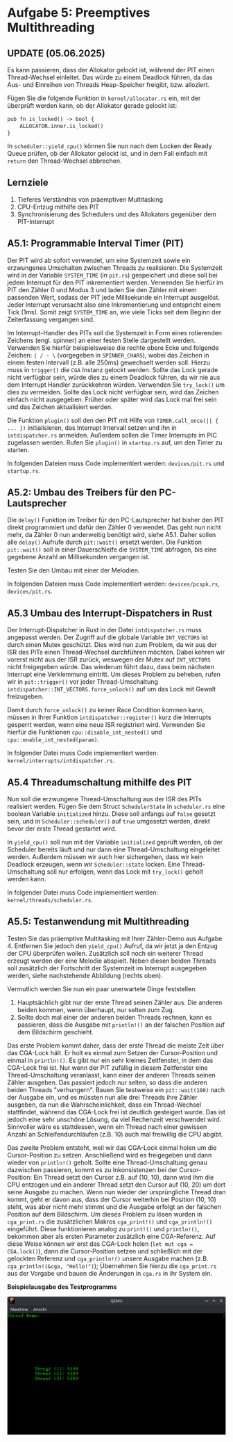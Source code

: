 # Aufgabe 5: Preemptives Multithreading

## UPDATE (05.06.2025)
Es kann passieren, dass der Allokator gelockt ist, während der PIT einen Thread-Wechsel einleitet. Das würde zu einem Deadlock führen, da das Aus- und Einreihen von Threads Heap-Speicher freigibt, bzw. alloziert.

Fügen Sie die folgende Funktion in `kernel/allocator.rs` ein, mit der überprüft werden kann, ob der Allokator gerade gelockt ist:
```
pub fn is_locked() -> bool {
    ALLOCATOR.inner.is_locked()
}
```

In `scheduler::yield_cpu()` können Sie nun nach dem Locken der Ready Queue prüfen, ob der Allokator gelockt ist, und in dem Fall einfach mit `return` den Thread-Wechsel abbrechen.

## Lernziele
1. Tieferes Verständnis von präemptiven Multitasking
2. CPU-Entzug mithilfe des PIT
3. Synchronisierung des Schedulers und des Allokators gegenüber dem PIT-Interrupt


## A5.1: Programmable Interval Timer (PIT)
Der PIT wird ab sofort verwendet, um eine Systemzeit sowie ein erzwungenes Umschalten zwischen Threads zu realisieren. Die Systemzeit wird in der Variable 
`SYSTEM_TIME` (in `pit.rs`) gespeichert und diese soll bei jedem Interrupt für den PIT inkrementiert werden.
Verwenden Sie hierfür im PIT den Zähler 0 und Modus 3 und laden Sie den Zähler mit einem passenden Wert, sodass der PIT jede Millisekunde ein Interrupt ausgelöst.
Jeder Interrupt verursacht also eine Inkrementierung und entspricht einem Tick (1ms). Somit zeigt `SYSTEM_TIME` an, wie viele Ticks seit dem Beginn der Zeiterfassung vergangen sind. 

Im Interrupt-Handler des PITs soll die Systemzeit in Form eines rotierenden Zeichens (engl. spinner) an einer festen Stelle dargestellt werden. Verwenden Sie hierfür beispielsweise die rechte obere Ecke und folgende Zeichen: `| / - \` (vorgegeben in `SPINNER_CHARS`), wobei das Zeichen in einem festen Intervall (z.B. alle 250ms) gewechselt werden soll. Hierzu muss in `trigger()` die `CGA` Instanz gelockt werden. Sollte das Lock gerade nicht verfügbar sein, würde dies zu einem Deadlock führen, da wir nie aus dem Interrupt Handler zurückkehren würden. Verwenden Sie `try_lock()` um dies zu vermeiden. Sollte das Lock nicht verfügbar sein, wird das Zeichen einfach nicht ausgegeben. Früher oder später wird das Lock mal frei sein und das Zeichen aktualisiert werden.

Die Funktion `plugin()` soll den den PIT mit Hilfe von `TIMER.call_once(|| { ... })` initialisieren, das Interrupt Intervall setzen und ihn in `intdispatcher.rs` anmelden. Außerdem sollen die Timer Interrupts im PIC zugelassen werden. Rufen Sie `plugin()` in `startup.rs` auf, um den Timer zu starten.

In folgenden Dateien muss Code implementiert werden: `devices/pit.rs` und `startup.rs`.

## A5.2: Umbau des Treibers für den PC-Lautsprecher
Die `delay()` Funktion im Treiber für den PC-Lautsprecher hat bisher den PIT direkt programmiert und dafür den Zähler 0 verwendet. Das geht nun nicht mehr, da Zähler 0 nun anderweitig benötigt wird, siehe A5.1.
Daher sollen alle `delay()` Aufrufe durch `pit::wait()` ersetzt werden.
Die Funktion `pit::wait()` soll in einer Dauerschleife die `SYSTEM_TIME` abfragen, bis eine gegebene Anzahl an Millisekunden vergangen ist.

Testen Sie den Umbau mit einer der Melodien.

In folgenden Dateien muss Code implementiert werden: `devices/pcspk.rs`, `devices/pit.rs`.

## A5.3 Umbau des Interrupt-Dispatchers in Rust
Der Interrupt-Dispatcher in Rust in der Datei `intdispatcher.rs` muss angepasst werden. Der Zugriff auf die globale Variable `INT_VECTORS` ist durch einen Mutex geschützt. Dies wird nun zum Problem, da wir aus der ISR des PITs einen Thread-Wechsel durchführen möchten. Dabei kehren wir vorerst nicht aus der ISR zurück, weswegen der Mutex auf `INT_VECTORS` nicht freigegeben würde. Das wiederum führt dazu, dass beim nächsten Interrupt eine Verklemmung eintritt. Um dieses Problem zu beheben, rufen wir in `pit::trigger()` vor jeder Thread-Umschaltung `intdispatcher::INT_VECTORS.force_unlock()` auf um das Lock mit Gewalt freizugeben.

Damit durch `force_unlock()` zu keiner Race Condition kommen kann, müssen in Ihrer Funktion `intdispatcher::register()` kurz die Interrupts gesperrt werden, wenn eine neue ISR registriert wird. Verwenden Sie hierfür die Funktionen `cpu::disable_int_nested()` und `cpu::enable_int_nested(param)`.

In folgender Datei muss Code implementiert werden: `kernel/interrupts/intdispatcher.rs`.

## A5.4 Threadumschaltung mithilfe des PIT
Nun soll die erzwungene Thread-Umschaltung aus der ISR des PITs realisiert werden. Fügen Sie dem Struct `SchedulerState` in `scheduler.rs` eine boolean Variable `initialized` hinzu. Diese soll anfangs auf `false` gesetzt sein, und in `Scheduler::scheduler()` auf `true` umgesetzt werden, direkt bevor der erste Thread gestartet wird.

In `yield_cpu()` soll nun mit der Variable `initialized` geprüft werden, ob der Scheduler bereits läuft und nur dann eine Thread-Umschaltung eingeleitet werden. Außerdem müssen wir auch hier sichergehen, dass wir kein Deadlock erzeugen, wenn wir `Scheduler::state` locken. Eine Thread-Umschaltung soll nur erfolgen, wenn das Lock mit `try_lock()` geholt werden kann.

In folgender Datei muss Code implementiert werden: `kernel/threads/scheduler.rs`.

## A5.5: Testanwendung mit Multithreading
Testen Sie das präemptive Multitasking mit Ihrer Zähler-Demo aus Aufgabe 4. Entfernen Sie jedoch den `yield_cpu()` Aufruf, da wir jetzt ja den Entzug der CPU überprüfen wollen. Zusätzlich soll noch ein weiterer Thread erzeugt werden der eine Melodie abspielt. Neben diesen beiden Threads soll zusätzlich der Fortschritt der Systemzeit im Interrupt ausgegeben werden, siehe nachstehende Abbildung (rechts oben).

Vermutlich werden Sie nun ein paar unerwartete Dinge feststellen:
 1. Hauptsächlich gibt nur der erste Thread seinen Zähler aus. Die anderen beiden kommen, wenn überhaupt, nur selten zum Zug.
 2. Sollte doch mal einer der anderen beiden Threads rechnen, kann es passieren, dass die Ausgabe mit `println!()` an der falschen Position auf dem Bildschirm geschieht.

Das erste Problem kommt daher, dass der erste Thread die meiste Zeit über das CGA-Lock hält. Er holt es einmal zum Setzen der Cursor-Position und einmal in `println!()`. Es gibt nur ein sehr kleines Zeitfenster, in dem das CGA-Lock frei ist. Nur wenn der PIT zufällig in diesem Zeitfenster eine Thread-Umschaltung veranlasst, kann einer der anderen Threads seinen Zähler ausgeben. Das passiert jedoch nur selten, so dass die anderen beiden Threads "verhungern". Bauen Sie testweise ein `pit::wait(100)` nach der Ausgabe ein, und es müssten nun alle drei Threads ihre Zähler ausgeben, da nun die Wahrscheinlichkeit, dass ein Thread-Wechsel stattfindet, während das CGA-Lock frei ist deutlich gesteigert wurde. Das ist jedoch eine sehr unschöne Lösung, da viel Rechenzeit verschwendet wird. Sinnvoller wäre es stattdessen, wenn ein Thread nach einer gewissen Anzahl an Schleifendurchläufen (z.B. 10) auch mal freiwillig die CPU abgibt.

Das zweite Problem entsteht, weil wir das CGA-Lock einmal holen um die Cursor-Position zu setzen. Anschließend wird es freigegeben und dann wieder von `println!()` geholt. Sollte eine Thread-Umschaltung genau dazwischen passieren, kommt es zu Inkonsistenzen bei der Cursor-Position: Ein Thread setzt den Cursor z.B. auf (10, 10), dann wird ihm die CPU entzogen und ein anderer Thread setzt den Cursor auf (10, 20) um dort seine Ausgabe zu machen. Wenn nun wieder der ursprüngliche Thread dran kommt, geht er davon aus, dass der Cursor weiterhin bei Position (10, 10) steht, was aber nicht mehr stimmt und die Ausgabe erfolgt an der falschen Position auf dem Bildschirm.
Um dieses Problem zu lösen wurden in `cga_print.rs` die zusätzlichen Makros `cga_print!()` und `cga_println!()` eingeführt. Diese funktionieren analog zu `print!()` und `println!()`, bekommen aber als ersten Parameter zusätzlich eine CGA-Referenz. Auf diese Weise können wir erst das CGA-Lock holen (`let mut cga = CGA.lock()`), dann die Cursor-Position setzen und schließlich mit der gelockten Referenz und `cga_println!()` unsere Ausgabe machen (z.B. `cga_println!(&cga, "Hello!")`);
Übernehmen Sie hierzu die `cga_print.rs` aus der Vorgabe und bauen die Änderungen in `cga.rs` in ihr System ein.


**Beispielausgabe des Testprogramms**

![MTHR](img/threads.png)
